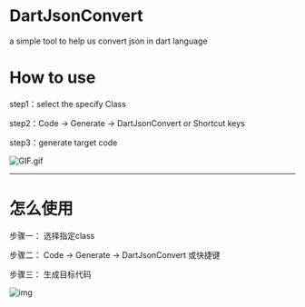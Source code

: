 # DartJsonConvert
a simple tool to help us convert json in dart language

# How to use

step1：select the specify Class

step2：Code -> Generate -> DartJsonConvert   or  Shortcut keys

step3：generate target code

![GIF.gif](https://cdn.nlark.com/yuque/0/2019/gif/114830/1555858553231-f775e28f-b1ca-48ef-9d42-f4dd9dff16e1.gif)





------



# 怎么使用

步骤一： 选择指定class

步骤二： Code -> Generate -> DartJsonConvert 或快捷键

步骤三： 生成目标代码

![img](https://cdn.nlark.com/yuque/0/2019/gif/114830/1555858553231-f775e28f-b1ca-48ef-9d42-f4dd9dff16e1.gif)




  